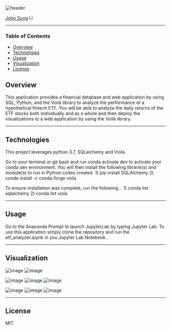  ![header](https://capsule-render.vercel.app/api?type=waving&color=gradient&width=1000&height=200&section=header&text=Web%20Application%20for%20ETF%20Analyzer%20&fontSize=30&fontColor=black)

<!-- header is made with: https://github.com/kyechan99/capsule-render -->

[John Sung](https://linkedin.com/in/john-sung-3675569) [<img src="https://cdn2.auth0.com/docs/media/connections/linkedin.png" alt="LinkedIn -  John Sung" width=15/>](https://linkedin.com/in/john-sung-3675569/)
                                 
---

### Table of Contents

* [Overview](#overview)
* [Technoligies](#technologies)
* [Usage](#usage)
* [Visualization](#visualization)
* [License](#license)  


## Overview

This application provides a financial database and web application by using SQL, Python, and the Voilà library to analyze the performance of a hypothetical fintech ETF. You will be able to analyze the daily returns of the ETF stocks both individually and as a whole and then deploy the visualizations to a web application by using the Voilà library.

---

## Technologies

This project leverages python 3.7, SQLalchemy and Viola.

Go to your terminal or git bash and run conda activate dev to activate your conda dev environment. 
You will then install the following librarie(s) and module(s) to run in Python codes created.
    1) pip install SQLAlchemy
    2) conda install -c conda-forge voila

To ensure installation was complete, run the following...
    1) conda list sqlalchemy
    2) conda list viola

---

## Usage

Go to the Anaconda Prompt to launch JupyterLab by typing Jupyter Lab. To use this application simply clone the repository and run the etf_analyzer.ipynb in you Jupyter Lab Notebook.

---

## Visualization

![image](https://user-images.githubusercontent.com/87351302/140453194-1a68d5d3-0e7a-40a5-b93b-10f5581ed3b7.png)
![image](https://user-images.githubusercontent.com/87351302/140453088-fc7bc319-1192-46ec-b8c1-1bf2d7534d41.png)

![image](https://user-images.githubusercontent.com/87351302/140452649-f40daeb6-b6f1-4e13-8da8-346667d01406.png)
![image](https://user-images.githubusercontent.com/87351302/140452718-2b5d35dc-0cc7-4ee4-96f1-9d0801bd8fec.png)
![image](https://user-images.githubusercontent.com/87351302/140452796-ff970a4a-ad5a-48bb-bb95-100157e38391.png)

![image](https://user-images.githubusercontent.com/87351302/140454931-04f2af4a-44b0-443e-ac75-584e52b0e3db.png)
![image](https://user-images.githubusercontent.com/87351302/140453886-18f43c29-5e18-4246-95ac-3f43db26edd8.png)
![image](https://user-images.githubusercontent.com/87351302/140454007-7db57420-cb6d-48d8-834b-4747a0f99392.png)

---

## License

MIT
